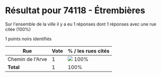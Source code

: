 # Résultat pour 74118 - Étrembières

Sur l'ensemble de la ville il y a eu 1 réponses dont 1 réponses avec une rue citée (100%)

1 points noirs identifiés

| Rue | Vote | % / les rues cités|
|-----|------|-------------------|
| Chemin de l'Arve | 1 | <img src="../../img/bar_100.gif" />&nbsp;100%|
| **Total** | 1 | 100%|
